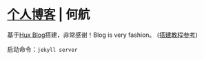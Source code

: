 # [个人博客](https://hehangfighting.github.io/calm/) | 何航

基于[Hux Blog](https://github.com/Huxpro/huxpro.github.io)搭建，非常感谢！Blog is very fashion。
([搭建教程参考](https://github.com/Huxpro/huxpro.github.io/blob/master/README.zh.md))


启动命令：`jekyll server`
